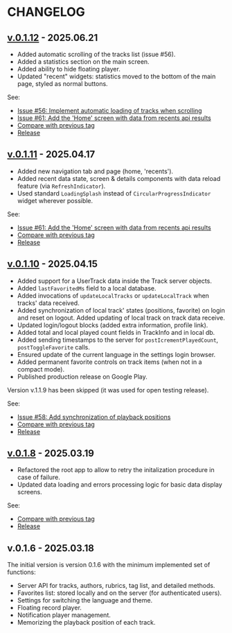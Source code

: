 <!--
 @since 2025.03.19, 22:43
 @changed 2025.06.21, 02:17
-->

# CHANGELOG

## [v.0.1.12](https://github.com/lilliputten/march-tales-flutter-app/releases/tag/v.0.1.12) - 2025.06.21

- Added automatic scrolling of the tracks list (issue #56).
- Added a statistics section on the main screen.
- Added ability to hide floating player.
- Updated "recent" widgets: statistics moved to the bottom of the main page, styled as normal buttons.

See:

- [Issue #56: Implement automatic loading of tracks when scrolling](https://github.com/lilliputten/march-tales-flutter-app/issues/61)
- [Issue #61: Add the 'Home' screen with data from recents api results](https://github.com/lilliputten/march-tales-flutter-app/issues/61)
- [Compare with previous tag](https://github.com/lilliputten/march-tales-flutter-app/compare/march-tales-app-v.0.1.11...v.0.1.12)
- [Release](https://github.com/lilliputten/march-tales-flutter-app/releases/tag/v.0.1.12)

## [v.0.1.11](https://github.com/lilliputten/march-tales-flutter-app/releases/tag/v.0.1.11) - 2025.04.17

- Added new navigation tab and page (home, 'recents').
- Added recent data state, screen & details components with data reload feature (via `RefreshIndicator`).
- Used standard `LoadingSplash` instead of `CircularProgressIndicator` widget wherever possible.

See:

- [Issue #61: Add the 'Home' screen with data from recents api results](https://github.com/lilliputten/march-tales-flutter-app/issues/61)
- [Compare with previous tag](https://github.com/lilliputten/march-tales-flutter-app/compare/march-tales-app-v.0.1.10...v.0.1.11)
- [Release](https://github.com/lilliputten/march-tales-flutter-app/releases/tag/v.0.1.11)

## [v.0.1.10](https://github.com/lilliputten/march-tales-flutter-app/releases/tag/v.0.1.10) - 2025.04.15

- Added support for a UserTrack data inside the Track server objects.
- Added `lastFavoritedMs` field to a local database.
- Added invocations of `updateLocalTracks` or `updateLocalTrack` when tracks' data received.
- Added synchronization of local track' states (positions, favorite) on login and reset on logout. Added updating of local track on track data receive.
- Updated login/logout blocks (added extra information, profile link).
- Added total and local played count fields in TrackInfo and in local db.
- Added sending timestamps to the server for `postIcrementPlayedCount`, `postToggleFavorite` calls.
- Ensured update of the current language in the settings login browser.
- Added permanent favorite controls on track items (when not in a compact mode).
- Published production release on Google Play.

Version v.1.1.9 has been skipped (it was used for open testing release).

See:

- [Issue #58: Add synchronization of playback positions](https://github.com/lilliputten/march-tales-flutter-app/issues/58)
- [Compare with previous tag](https://github.com/lilliputten/march-tales-flutter-app/compare/march-tales-app-v.0.1.8...v.0.1.10)
- [Release](https://github.com/lilliputten/march-tales-flutter-app/releases/tag/v.0.1.10)

## [v.0.1.8](https://github.com/lilliputten/march-tales-flutter-app/releases/tag/march-tales-app-v.0.1.8) - 2025.03.19

- Refactored the root app to allow to retry the initalization procedure in case of failure.
- Updated data loading and errors processing logic for basic data display screens.

See:

- [Compare with previous tag](https://github.com/lilliputten/march-tales-flutter-app/compare/march-tales-app-v.0.1.4...march-tales-app-v.0.1.8)
- [Release](https://github.com/lilliputten/march-tales-flutter-app/releases/tag/march-tales-app-v.0.1.8)

## v.0.1.6 - 2025.03.18

The initial version is version 0.1.6 with the minimum implemented set of functions:

- Server API for tracks, authors, rubrics, tag list, and detailed methods.
- Favorites list: stored locally and on the server (for authenticated users).
- Settings for switching the language and theme.
- Floating record player.
- Notification player management.
- Memorizing the playback position of each track.
